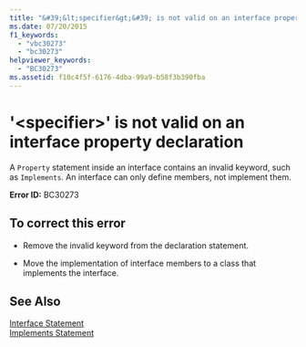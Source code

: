 ```yaml
---
title: "&#39;&lt;specifier&gt;&#39; is not valid on an interface property declaration"
ms.date: 07/20/2015
f1_keywords: 
  - "vbc30273"
  - "bc30273"
helpviewer_keywords: 
  - "BC30273"
ms.assetid: f10c4f5f-6176-4dba-99a9-b58f3b390fba
---
```

# &#39;&lt;specifier&gt;&#39; is not valid on an interface property declaration
A `Property` statement inside an interface contains an invalid keyword, such as `Implements`. An interface can only define members, not implement them.  
  
 **Error ID:** BC30273  
  
## To correct this error  
  
-   Remove the invalid keyword from the declaration statement.  
  
-   Move the implementation of interface members to a class that implements the interface.  
  
## See Also  
 [Interface Statement](../../visual-basic/language-reference/statements/interface-statement.md)  
 [Implements Statement](../../visual-basic/language-reference/statements/implements-statement.md)
